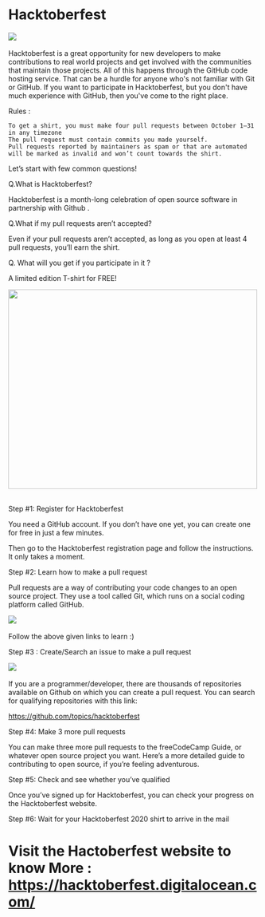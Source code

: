 # Hacktoberfest
<img src="https://cdn.devdojo.com/episode/images/September2020/hacktoberfest-2020.jpg">&nbsp;&nbsp;

Hacktoberfest is a great opportunity for new developers to make contributions to real  world projects and get involved with the communities that maintain those  projects. All of this      happens through the GitHub code hosting service.  That can be a hurdle for anyone who's not familiar with Git or GitHub. If you want to participate in Hacktoberfest, but you don't have much experience with GitHub, then you've come to the right place.

Rules :

    To get a shirt, you must make four pull requests between October 1–31 in any timezone
    The pull request must contain commits you made yourself.
    Pull requests reported by maintainers as spam or that are automated will be marked as invalid and won’t count towards the shirt.

Let’s start with few common questions!

Q.What is Hacktoberfest?

Hacktoberfest is a month-long celebration of open source software in partnership with Github .

Q.What if my pull requests aren’t accepted?

Even if your pull requests aren’t accepted, as long as you open at least 4 pull requests, you’ll earn the shirt.

Q. What will you get if you participate in it ?

A limited edition T-shirt for FREE!

<img src="https://www.pngitem.com/pimgs/m/114-1140553_hacktoberfest-t-shirt-2019-hd-png-download.png" width="500" height="400">&nbsp;&nbsp;

Step #1: Register for Hacktoberfest

You need a GitHub account. If you don’t have one yet, you can create one for free in just a few minutes.

Then go to the Hacktoberfest registration page and follow the instructions. It only takes a moment.

Step #2: Learn how to make a pull request

Pull requests are a way of contributing your code changes to an open source project. They use a tool called Git, which runs on a social coding platform called GitHub.


<img src="https://assets.digitalocean.com/articles/hfestfirstpr-clone.gif">&nbsp;&nbsp;


Follow the above given links to learn :)

Step #3 : Create/Search an issue to make a pull request


<img src="https://assets.digitalocean.com/articles/hfestfirstpr-pr.gif">&nbsp;&nbsp;

If you are a programmer/developer, there are thousands of repositories available on Github on which you can create a pull request.  You can search for qualifying repositories with this link:

https://github.com/topics/hacktoberfest

Step #4: Make 3 more pull requests

You can make three more pull requests to the freeCodeCamp Guide, or whatever open source project you want. Here’s a more detailed guide to contributing to open source, if you’re feeling adventurous.

Step #5: Check and see whether you’ve qualified

Once you’ve signed up for Hacktoberfest, you can check your progress on the Hacktoberfest website.

Step #6: Wait for your Hacktoberfest 2020 shirt to arrive in the mail

# Visit the Hactoberfest website to know More : https://hacktoberfest.digitalocean.com/


